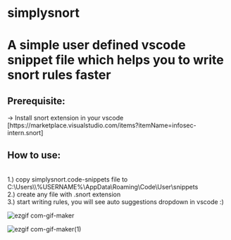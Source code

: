 # simplysnort
<h1>A simple user defined vscode snippet file which helps you to write snort rules faster</h1>

<h2>Prerequisite:</h2>
-> Install snort extension in your vscode [https://marketplace.visualstudio.com/items?itemName=infosec-intern.snort]

<h2>How to use:</h2><br/>
1.) copy simplysnort.code-snippets file to C:\Users\\%USERNAME%\AppData\Roaming\Code\User\snippets<br/>
2.) create any file with .snort extension<br/>
3.) start writing rules, you will see auto suggestions dropdown in vscode :)<br/>


![ezgif com-gif-maker](https://user-images.githubusercontent.com/12449018/147228001-36940984-58a4-4ed0-92b4-89810e225bec.gif) <br/>

![ezgif com-gif-maker(1)](https://user-images.githubusercontent.com/12449018/147228011-30e0d72a-5c45-4984-b690-49e4e7c0a7de.gif)
